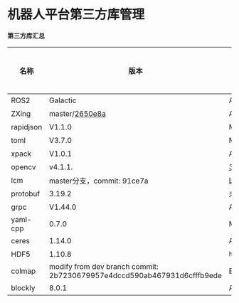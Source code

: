 # **机器人平台第三方库管理**

**第三方库汇总**

| 名称      | 版本                                                         | License                                                      | 是否修改 |
| --------- | ------------------------------------------------------------ | ------------------------------------------------------------ | -------- |
| ROS2      | Galactic                                                     | Apache 2.0                                                   | 否       |
| ZXing     | master/[2650e8a](https://github.com/liangxiaowei00/zxing-cpp/commit/2650e8a318e28eaeb246ee636909e637376de924) | Apache License2.0                                            | 是       |
| rapidjson | V1.1.0                                                       | MIT                                                          | 否       |
| toml      | V3.7.0                                                       | MIT                                                          | 否       |
| xpack     | V1.0.1                                                       | Apache License2.0                                            | 否       |
| opencv    | v4.1.1.                                                      | [3-clause BSD license](https://github.com/opencv/opencv/blob/4.4.0/LICENSE). | 否       |
| lcm       | master分支，commit: 91ce7a                                   | [ LGPL-2.1 License ](https://github.com/lcm-proj/lcm/blob/master/COPYING) | 否       |
| protobuf  | 3.19.2                                                       | 未声明开源许可证文件                                         | 否       |
| grpc      | V1.44.0                                                      | Apache License2.0                                            | 否       |
| yaml-cpp  | 0.7.0                                                        | MIT                                                          | 否       |
| ceres     | 1.14.0                                                       | Apache-2.0                                                   | 否       |
| HDF5      | 1.10.8                                                       | `https://github.com/HDFGroup/hdf5`                           | 否       |
| colmap    | modify from dev branch   commit: 2b7230679957e4dccd590ab467931d6cfffb9ede | BSD                                                          | 是       |
| blockly   | 8.0.1                                                        | Apache License2.0                                            | 是       |
